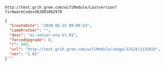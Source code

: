 `http://test.grih.gree.com/wifiModule/Lastversion?firmwareCode=362001062978`

```json
{
  "CreateDate": "2020-05-25 09:09:53",
  "commProtVer": "",
  "desc": "ai-sensor-ota-V1.01",
  "forcedUpgrade": 0,
  "r": 200,
  "url": "http://test.grih.gree.com/wifiModule/image/12524/1135024",
  "ver": "1.01"
}```